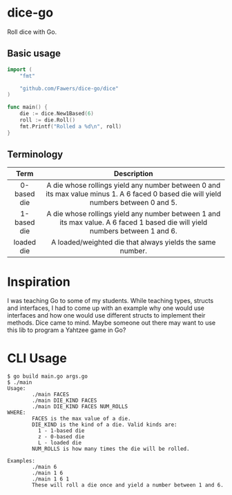 # dice-go

Roll dice with Go.

## Basic usage
```go
import (
	"fmt"

	"github.com/Fawers/dice-go/dice"
)

func main() {
	die := dice.New1Based(6)
	roll := die.Roll()
	fmt.Printf("Rolled a %d\n", roll)
}
```

## Terminology
| Term | Description |
|:-:|:-:
| 0-based die | A die whose rollings yield any number between 0 and its max value minus 1. A 6 faced 0 based die will yield numbers between 0 and 5. |
| 1-based die | A die whose rollings yield any number between 1 and its max value. A 6 faced 1 based die will yield numbers between 1 and 6. |
| loaded die | A loaded/weighted die that always yields the same number. |

# Inspiration
I was teaching Go to some of my students. While teaching types, structs and
interfaces, I had to come up with an example why one would use interfaces and
how one would use different structs to implement their methods. Dice came to
mind. Maybe someone out there may want to use this lib to program a Yahtzee
game in Go?

# CLI Usage
```
$ go build main.go args.go 
$ ./main 
Usage:
        ./main FACES
        ./main DIE_KIND FACES
        ./main DIE_KIND FACES NUM_ROLLS
WHERE:
        FACES is the max value of a die.
        DIE_KIND is the kind of a die. Valid kinds are:
          1 - 1-based die
          z - 0-based die
          L - loaded die
        NUM_ROLLS is how many times the die will be rolled.

Examples:
        ./main 6
        ./main 1 6
        ./main 1 6 1
        These will roll a die once and yield a number between 1 and 6.
```
